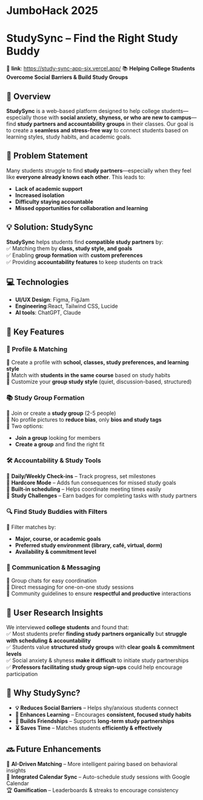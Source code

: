 # **JumboHack 2025**

# **StudySync – Find the Right Study Buddy**  
🔗 **link**: https://study-sync-app-six.vercel.app/
📚 **Helping College Students Overcome Social Barriers & Build Study Groups**  

## **🚀 Overview**  
**StudySync** is a web-based platform designed to help college students—especially those with **social anxiety, shyness, or who are new to campus**—find **study partners and accountability groups** in their classes. Our goal is to create a **seamless and stress-free way** to connect students based on learning styles, study habits, and academic goals.

## **🎯 Problem Statement**  
Many students struggle to find **study partners**—especially when they feel like **everyone already knows each other**. This leads to:  
- **Lack of academic support**  
- **Increased isolation**  
- **Difficulty staying accountable**  
- **Missed opportunities for collaboration and learning**  

## **💡 Solution: StudySync**  
**StudySync** helps students find **compatible study partners** by:  
✅ Matching them by **class, study style, and goals**  
✅ Enabling **group formation** with **custom preferences**  
✅ Providing **accountability features** to keep students on track  

## **💻 Technologies**  
- **UI/UX Design**: Figma, FigJam
- **Engineering**:React, Tailwind CSS, Lucide
- **AI tools**: ChatGPT, Claude

## **🎯 Key Features**  

### **👤 Profile & Matching**  
🔹 Create a profile with **school, classes, study preferences, and learning style**  
🔹 Match with **students in the same course** based on study habits  
🔹 Customize your **group study style** (quiet, discussion-based, structured)  

### **📚 Study Group Formation**  
🔹 Join or create a **study group** (2-5 people)  
🔹 No profile pictures to **reduce bias**, only **bios and study tags**  
🔹 Two options:  
   - **Join a group** looking for members  
   - **Create a group** and find the right fit  

### **🛠 Accountability & Study Tools**  
🔹 **Daily/Weekly Check-ins** – Track progress, set milestones  
🔹 **Hardcore Mode** – Adds fun consequences for missed study goals  
🔹 **Built-in scheduling** – Helps coordinate meeting times easily  
🔹 **Study Challenges** – Earn badges for completing tasks with study partners  

### **🔍 Find Study Buddies with Filters**  
🔹 Filter matches by:  
   - **Major, course, or academic goals**  
   - **Preferred study environment (library, café, virtual, dorm)**  
   - **Availability & commitment level**  

### **💬 Communication & Messaging**  
🔹 Group chats for easy coordination  
🔹 Direct messaging for one-on-one study sessions  
🔹 Community guidelines to ensure **respectful and productive** interactions  

## **🔬 User Research Insights**  
We interviewed **college students** and found that:  
✅ Most students prefer **finding study partners organically** but **struggle with scheduling & accountability**  
✅ Students value **structured study groups** with **clear goals & commitment levels**  
✅ Social anxiety & shyness **make it difficult** to initiate study partnerships  
✅ **Professors facilitating study group sign-ups** could help encourage participation  

## **🌟 Why StudySync?**  
- **💡 Reduces Social Barriers** – Helps shy/anxious students connect  
- **📖 Enhances Learning** – Encourages **consistent, focused study habits**  
- **🤝 Builds Friendships** – Supports **long-term study partnerships**  
- **⏳ Saves Time** – Matches students **efficiently & effectively**  

## **🔜 Future Enhancements**  
🚀 **AI-Driven Matching** – More intelligent pairing based on behavioral insights  
📆 **Integrated Calendar Sync** – Auto-schedule study sessions with Google Calendar  
🏆 **Gamification** – Leaderboards & streaks to encourage consistency  
